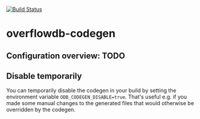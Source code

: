 [![Build Status](https://github.com/ShiftleftSecurity/overflowdb-codegen/workflows/release/badge.svg)](https://github.com/ShiftleftSecurity/overflowdb-codegen/actions?query=workflow%3Arelease)

# overflowdb-codegen

## Configuration overview: TODO

## Disable temporarily
You can temporarily disable the codegen in your build by setting the environment variable `ODB_CODEGEN_DISABLE=true`. That's useful e.g. if you made some manual changes to the generated files that would otherwise be overridden by the codegen. 
